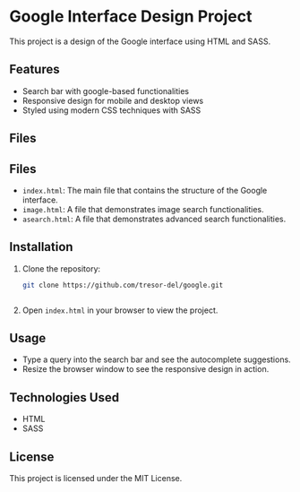 # Google Interface Design Project

This project is a design of the Google interface using HTML and SASS.

## Features

- Search bar with google-based functionalities
- Responsive design for mobile and desktop views
- Styled using modern CSS techniques with SASS

## Files

## Files
- `index.html`: The main file that contains the structure of the Google interface.
- `image.html`: A file that demonstrates image search functionalities.
- `asearch.html`: A file that demonstrates advanced search functionalities.

## Installation

1. Clone the repository:
    ```bash
    git clone https://github.com/tresor-del/google.git
    ```
    ```
2. Open `index.html` in your browser to view the project.

## Usage

- Type a query into the search bar and see the autocomplete suggestions.
- Resize the browser window to see the responsive design in action.

## Technologies Used

- HTML
- SASS

## License

This project is licensed under the MIT License.